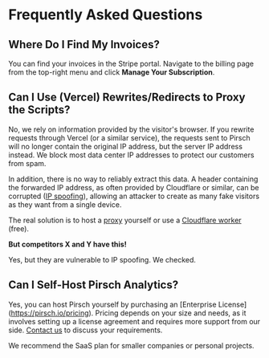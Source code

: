 # Frequently Asked Questions

## Where Do I Find My Invoices?

You can find your invoices in the Stripe portal. Navigate to the billing page from the top-right menu and click **Manage Your Subscription**.

## Can I Use (Vercel) Rewrites/Redirects to Proxy the Scripts?

No, we rely on information provided by the visitor's browser. If you rewrite requests through Vercel (or a similar service), the requests sent to Pirsch will no longer contain the original IP address, but the server IP address instead. We block most data center IP addresses to protect our customers from spam.

In addition, there is no way to reliably extract this data. A header containing the forwarded IP address, as often provided by Cloudflare or similar, can be corrupted ([IP spoofing](https://en.wikipedia.org/wiki/IP_address_spoofing)), allowing an attacker to create as many fake visitors as they want from a single device.

The real solution is to host a [proxy](/advanced/proxy) yourself or use a [Cloudflare worker](/advanced/cf-workers) (free).

**But competitors X and Y have this!**

Yes, but they are vulnerable to IP spoofing. We checked.

## Can I Self-Host Pirsch Analytics?

Yes, you can host Pirsch yourself by purchasing an [Enterprise License] (https://pirsch.io/pricing). Pricing depends on your size and needs, as it involves setting up a license agreement and requires more support from our side. [Contact us](mailto:support@pirsch.io) to discuss your requirements.

We recommend the SaaS plan for smaller companies or personal projects.
